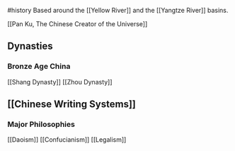 #history 
Based around the [[Yellow River]] and the [[Yangtze River]] basins.

[[Pan Ku, The Chinese Creator of the Universe]]

## Dynasties
### Bronze Age China
[[Shang Dynasty]]
[[Zhou Dynasty]]

## [[Chinese Writing Systems]]

### Major Philosophies
[[Daoism]]
[[Confucianism]]
[[Legalism]]
